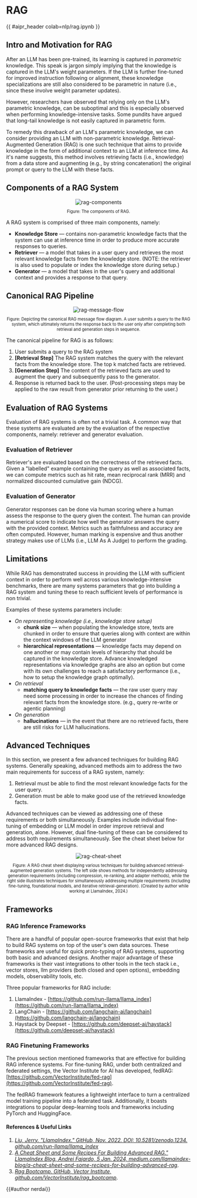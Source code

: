 <!-- markdownlint-disable-file MD033 -->

# RAG

{{ #aipr_header colab=nlp/rag.ipynb }}

## Intro and Motivation for RAG

After an LLM has been pre-trained, its learning is captured in _parametric_ knowledge.
This speak is jargon simply implying that the knowledge is captured in the LLM's
weight parameters. If the LLM is further fine-tuned for improved instruction following
or alignment, these knowledge specializations are still also considered to be parametric
in nature (i.e., since these involve weight parameter updates).

However, researchers have observed that relying only on the LLM's parametric knowledge,
can be suboptimal and this is especially observed when performing knowledge-intensive
tasks. Some pundits have argued that long-tail knowledge is not easily captured
in parametric form.

To remedy this drawback of an LLM's parametric knowledge, we can consider providing
an LLM with non-parametric knowledge. Retrieval-Augmented Generation (RAG) is one
such technique that aims to provide knowledge in the form of additional context
to an LLM at inference time. As it's name suggests, this method involves
retrieving facts (i.e., knowledge) from a data store and augmenting (e.g., by
string concatenation) the original prompt or query to the LLM with these facts.

## Components of a RAG System

<center>
<img src="https://d3ddy8balm3goa.cloudfront.net/vector-ai-pocket-refs/nlp/rag-components.excalidraw.svg" alt="rag-components"> <!-- markdownlint-disable-line MD013 -->
</center>

<div
  class="figure-caption"
  style="text-align: center; font-size: 0.8em; margin-top: 10px;"
>
Figure: The components of RAG.
</div>

A RAG system is comprised of three main components, namely:

- **Knowledge Store** — contains non-parametric knowledge facts that the system
  can use at inference time in order to produce more accurate responses to queries.
- **Retriever** — a model that takes in a user query and retrieves the most relevant
  knowledge facts from the knowledge store. (NOTE: the retriever is also used to
  populate or index the knowledge store during setup.)
- **Generator** — a model that takes in the user's query and additional context
  and provides a response to that query.

## Canonical RAG Pipeline

<center>
<img src="https://d3ddy8balm3goa.cloudfront.net/vector-ai-pocket-refs/nlp/rag-message-flow.excalidraw.svg" alt="rag-message-flow"> <!-- markdownlint-disable-line MD013 -->
</center>

<div
  class="figure-caption"
  style="text-align: center; font-size: 0.8em; margin-top: 10px;"
>
Figure: Depicting the canonical RAG message flow diagram. A user submits a query
to the RAG system, which ultimately returns the response back to the user only after
completing both retrieval and generation steps in sequence.
</div>

The canonical pipeline for RAG is as follows:

1. User submits a query to the RAG system
2. **[Retrieval Step]** The RAG system matches the query with the relevant facts
   from the knowledge store. The top k matched facts are retrieved.
3. **[Generation Step]** The content of the retrieved facts are used to augment the
   query and subsequently pass to the generator.
4. Response is returned back to the user. (Post-processing steps may be applied
   to the raw result from generator prior returning to the user.)

## Evaluation of RAG Systems

Evaluation of RAG systems is often not a trivial task. A common way that these
systems are evaluated are by the evaluation of the respective components, namely:
retriever and generator evaluation.

### Evaluation of Retriever

Retriever's are evaluated based on the correctness of the retrieved facts. Given
a "labelled" example containing the query as well as associated facts, we can compute
metrics such as hit rate, mean reciprocal rank (MRR) and normalized discounted
cumulative gain (NDCG).

### Evaluation of Generator

Generator responses can be done via human scoring where a human assess the response
to the query given the context. The human can provide a numerical score to indicate
how well the generator answers the query with the provided context. Metrics such
as faithfulness and accuracy are often computed. However, human marking is expensive
and thus another strategy makes use of LLMs (i.e., LLM As A Judge) to perform the
grading.

## Limitations

While RAG has demonstrated success in providing the LLM with sufficient context
in order to perform well across various knowledge-intensive benchmarks, there are
many systems parameters that go into building a RAG system and tuning these to reach
sufficient levels of performance is non trivial.

Examples of these systems parameters include:

- _On representing knowledge (i.e., knowledge store setup)_
  - **chunk size** — when populating the knowledge store, texts are chunked in
    order to ensure that queries along with context are within the context windows
    of the LLM generator
  - **hierarchical representations** — knowledge facts may depend on one another
    or may contain levels of hierarchy that should be captured in the knowledge store.
    Advance knowledged representations via knowledge graphs are also an option but
    come with its own challenges to reach a satisfactory performance (i.e., how to
    setup the knowledge graph optimally).
- _On retrieval_
  - **matching query to knowledge facts** — the raw user query may need some
    processing in order to increase the chances of finding relevant facts from the
    knowledge store. (e.g., query re-write or agentic planning)
- _On generation_
  - **hallucinations** — in the event that there are no retrieved facts, there are
    still risks for LLM hallucinations.

## Advanced Techniques

In this section, we present a few advanced techniques for building RAG systems.
Generally speaking, advanced methods aim to address the two main requirements
for success of a RAG system, namely:

1. Retrieval must be able to find the most relevant knowledge facts for the user
   query.
2. Generation must be able to make good use of the retrieved knowledge facts.

Advanced techniques can be viewed as addressing one of these requirements or both
simultaneously. Examples include individual fine-tuning of embedding or LLM model
in order improve retrieval and generation, alone. However, dual fine-tuning of
these can be considered to address both requirements simultaneously. See the
cheat sheet below for more advanced RAG designs.

<center>
<img src="https://d3ddy8balm3goa.cloudfront.net/llamaindex/rag-cheat-sheet-final.svg" alt="rag-cheat-sheet"> <!-- markdownlint-disable-line MD013 -->
</center>

<div
  class="figure-caption"
  style="text-align: center; font-size: 0.8em; margin-top: 10px;"
>
Figure: A RAG cheat sheet displaying various techniques for building advanced
retrieval-augmented generation systems. The left side shows methods for
independently addressing generation requirements (including compression, re-ranking,
and adapter methods), while the right side illustrates techniques for simultaneously
addressing multiple requirements (including fine-tuning, foundational models,
and iterative retrieval-generation). (Created by author while working at
LlamaIndex, 2024.)
</div>

## Frameworks

### RAG Inference Frameworks

There are a handful of popular open-source frameworks that exist that help to
build RAG systems on top of the user's own data sources. These frameworks are
useful for quick proto-typing of RAG systems, supporting both basic and advanced
designs. Another major advantage of these frameworks is their vast integrations
to other tools in the tech stack i.e., vector stores, llm providers (both closed
and open options), embedding models, observability tools, etc.

Three popular frameworks for RAG include:

1. LlamaIndex - [https://github.com/run-llama/llama_index](https://github.com/run-llama/llama_index)
2. LangChain - [https://github.com/langchain-ai/langchain](https://github.com/langchain-ai/langchain)
3. Haystack by Deepset - [https://github.com/deepset-ai/haystack](https://github.com/deepset-ai/haystack)

### RAG Finetuning Frameworks

The previous section mentioned frameworks that are effective for building RAG inference
systems. For fine-tuning RAG, under both centralized and federated settings, the
Vector Institute for AI has developed, fedRAG:
[https://github.com/VectorInstitute/fed-rag](https://github.com/VectorInstitute/fed-rag).

The fedRAG framework features a lightweight
interface to turn a centralized model training pipeline into a federated task.
Additionally, it boasts integrations to popular deep-learning tools and frameworks
including PyTorch and HuggingFace.

#### References & Useful Links <!-- markdownlint-disable-line MD001 -->

1. [_Liu, Jerry. "LlamaIndex." GitHub, Nov. 2022. DOI: 10.5281/zenodo.1234.
   github.com/run-llama/llama_index_](https://github.com/run-llama/llama_index)
1. [_A Cheat Sheet and Some Recipes For Building Advanced RAG." LlamaIndex Blog,
   Andrei Fajardo, 5 Jan. 2024, medium.com/llamaindex-blog/a-cheat-sheet-and-some-recipes-for-building-advanced-rag_](https://medium.com/llamaindex-blog/a-cheat-sheet-and-some-recipes-for-building-advanced-rag-803a9d94c41b).
1. [_Rag Bootcamp. GitHub, Vector Institute, github.com/VectorInstitute/rag_bootcamp_](https://github.com/VectorInstitute/rag_bootcamp).

{{#author nerdai}}
